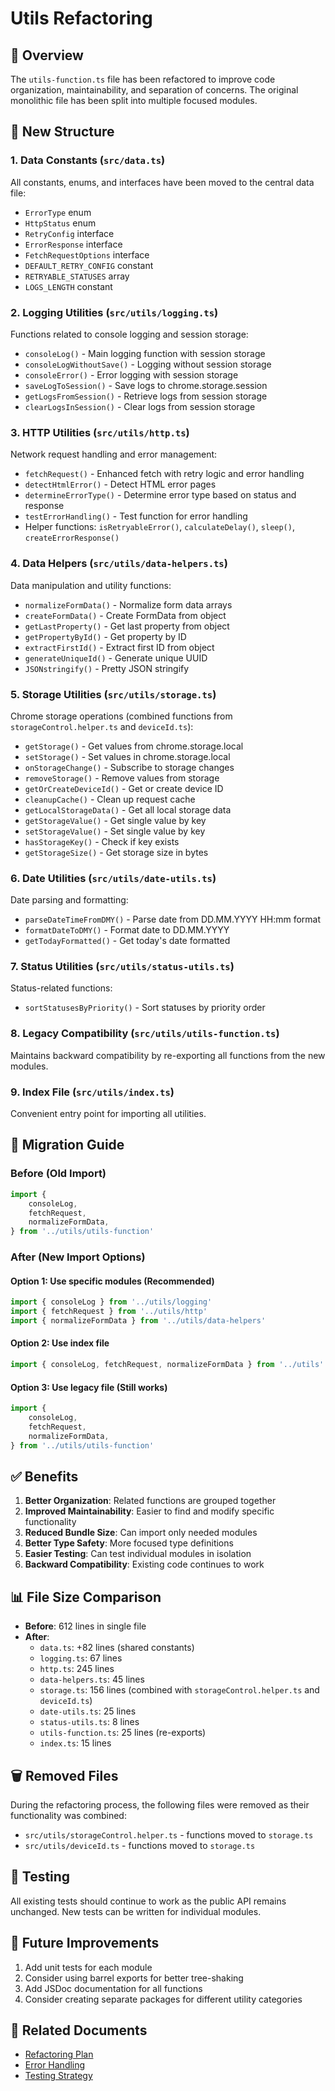 # Utils Refactoring

## 🎯 Overview

The `utils-function.ts` file has been refactored to improve code organization, maintainability, and separation of concerns. The original monolithic file has been split into multiple focused modules.

## 📁 New Structure

### 1. Data Constants (`src/data.ts`)

All constants, enums, and interfaces have been moved to the central data file:

- `ErrorType` enum
- `HttpStatus` enum
- `RetryConfig` interface
- `ErrorResponse` interface
- `FetchRequestOptions` interface
- `DEFAULT_RETRY_CONFIG` constant
- `RETRYABLE_STATUSES` array
- `LOGS_LENGTH` constant

### 2. Logging Utilities (`src/utils/logging.ts`)

Functions related to console logging and session storage:

- `consoleLog()` - Main logging function with session storage
- `consoleLogWithoutSave()` - Logging without session storage
- `consoleError()` - Error logging with session storage
- `saveLogToSession()` - Save logs to chrome.storage.session
- `getLogsFromSession()` - Retrieve logs from session storage
- `clearLogsInSession()` - Clear logs from session storage

### 3. HTTP Utilities (`src/utils/http.ts`)

Network request handling and error management:

- `fetchRequest()` - Enhanced fetch with retry logic and error handling
- `detectHtmlError()` - Detect HTML error pages
- `determineErrorType()` - Determine error type based on status and response
- `testErrorHandling()` - Test function for error handling
- Helper functions: `isRetryableError()`, `calculateDelay()`, `sleep()`, `createErrorResponse()`

### 4. Data Helpers (`src/utils/data-helpers.ts`)

Data manipulation and utility functions:

- `normalizeFormData()` - Normalize form data arrays
- `createFormData()` - Create FormData from object
- `getLastProperty()` - Get last property from object
- `getPropertyById()` - Get property by ID
- `extractFirstId()` - Extract first ID from object
- `generateUniqueId()` - Generate unique UUID
- `JSONstringify()` - Pretty JSON stringify

### 5. Storage Utilities (`src/utils/storage.ts`)

Chrome storage operations (combined functions from `storageControl.helper.ts` and `deviceId.ts`):

- `getStorage()` - Get values from chrome.storage.local
- `setStorage()` - Set values in chrome.storage.local
- `onStorageChange()` - Subscribe to storage changes
- `removeStorage()` - Remove values from storage
- `getOrCreateDeviceId()` - Get or create device ID
- `cleanupCache()` - Clean up request cache
- `getLocalStorageData()` - Get all local storage data
- `getStorageValue()` - Get single value by key
- `setStorageValue()` - Set single value by key
- `hasStorageKey()` - Check if key exists
- `getStorageSize()` - Get storage size in bytes

### 6. Date Utilities (`src/utils/date-utils.ts`)

Date parsing and formatting:

- `parseDateTimeFromDMY()` - Parse date from DD.MM.YYYY HH:mm format
- `formatDateToDMY()` - Format date to DD.MM.YYYY
- `getTodayFormatted()` - Get today's date formatted

### 7. Status Utilities (`src/utils/status-utils.ts`)

Status-related functions:

- `sortStatusesByPriority()` - Sort statuses by priority order

### 8. Legacy Compatibility (`src/utils/utils-function.ts`)

Maintains backward compatibility by re-exporting all functions from the new modules.

### 9. Index File (`src/utils/index.ts`)

Convenient entry point for importing all utilities.

## 🔄 Migration Guide

### Before (Old Import)

```typescript
import {
    consoleLog,
    fetchRequest,
    normalizeFormData,
} from '../utils/utils-function'
```

### After (New Import Options)

#### Option 1: Use specific modules (Recommended)

```typescript
import { consoleLog } from '../utils/logging'
import { fetchRequest } from '../utils/http'
import { normalizeFormData } from '../utils/data-helpers'
```

#### Option 2: Use index file

```typescript
import { consoleLog, fetchRequest, normalizeFormData } from '../utils'
```

#### Option 3: Use legacy file (Still works)

```typescript
import {
    consoleLog,
    fetchRequest,
    normalizeFormData,
} from '../utils/utils-function'
```

## ✅ Benefits

1. **Better Organization**: Related functions are grouped together
2. **Improved Maintainability**: Easier to find and modify specific functionality
3. **Reduced Bundle Size**: Can import only needed modules
4. **Better Type Safety**: More focused type definitions
5. **Easier Testing**: Can test individual modules in isolation
6. **Backward Compatibility**: Existing code continues to work

## 📊 File Size Comparison

- **Before**: 612 lines in single file
- **After**:
    - `data.ts`: +82 lines (shared constants)
    - `logging.ts`: 67 lines
    - `http.ts`: 245 lines
    - `data-helpers.ts`: 45 lines
    - `storage.ts`: 156 lines (combined with `storageControl.helper.ts` and `deviceId.ts`)
    - `date-utils.ts`: 25 lines
    - `status-utils.ts`: 8 lines
    - `utils-function.ts`: 25 lines (re-exports)
    - `index.ts`: 15 lines

## 🗑️ Removed Files

During the refactoring process, the following files were removed as their functionality was combined:

- `src/utils/storageControl.helper.ts` - functions moved to `storage.ts`
- `src/utils/deviceId.ts` - functions moved to `storage.ts`

## 🧪 Testing

All existing tests should continue to work as the public API remains unchanged. New tests can be written for individual modules.

## 🚀 Future Improvements

1. Add unit tests for each module
2. Consider using barrel exports for better tree-shaking
3. Add JSDoc documentation for all functions
4. Consider creating separate packages for different utility categories

## 🔗 Related Documents

- [Refactoring Plan](./refactoring-plan.md)
- [Error Handling](../implementation/error-handling.md)
- [Testing Strategy](../testing/testing-strategy.md)
